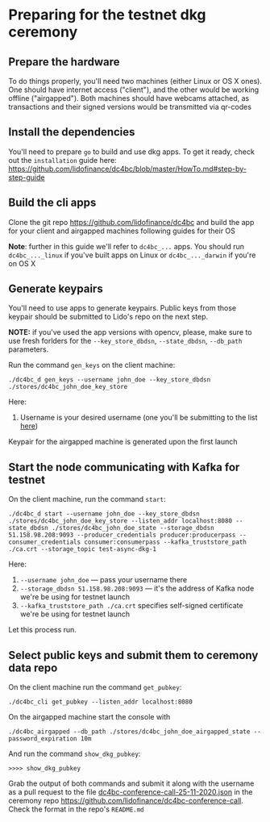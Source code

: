 # Preparing for the testnet dkg ceremony

## Prepare the hardware

To do things properly, you'll need two machines (either Linux or OS X ones). One should have internet access ("client"), and the other would be working offline ("airgapped"). Both machines should have webcams attached, as transactions and their signed versions would be transmitted via qr-codes

## Install the dependencies

You'll need to prepare `go` to build and use dkg apps. To get it ready, check out the `installation` guide here: https://github.com/lidofinance/dc4bc/blob/master/HowTo.md#step-by-step-guide

## Build the cli apps

Clone the git repo https://github.com/lidofinance/dc4bc and build the app for your client and airgapped machines following guides for their OS

**Note**: further in this guide we'll refer to `dc4bc_...` apps. You should run `dc4bc_..._linux` if you've built apps on Linux or `dc4bc_..._darwin` if you're on OS X

## Generate keypairs

You'll need to use apps to generate keypairs. Public keys from those keypair should be submitted to Lido's repo on the next step.

**NOTE:** if you've used the app versions with opencv, please, make sure to use fresh forlders for the `--key_store_dbdsn`, `--state_dbdsn`, `--db_path` parameters.

Run the command `gen_keys` on the client machine:
```
./dc4bc_d gen_keys --username john_doe --key_store_dbdsn ./stores/dc4bc_john_doe_key_store
```
Here:
1) Username is your desired username (one you'll be submitting to the list [here](https://github.com/lidofinance/dc4bc-conference-call/blob/master/dc4bc-conference-call/dc4bc-async-ceremony-27-11-2020.json))

Keypair for the airgapped machine is generated upon the first launch

## Start the node communicating with Kafka for testnet

On the client machine, run the command `start`:
```
./dc4bc_d start --username john_doe --key_store_dbdsn ./stores/dc4bc_john_doe_key_store --listen_addr localhost:8080 --state_dbdsn ./stores/dc4bc_john_doe_state --storage_dbdsn 51.158.98.208:9093 --producer_credentials producer:producerpass --consumer_credentials consumer:consumerpass --kafka_truststore_path ./ca.crt --storage_topic test-async-dkg-1
```

Here:
1) `--username john_doe` — pass your username there
2) `--storage_dbdsn 51.158.98.208:9093` — it's the address of Kafka node we're be using for testnet launch
3) `--kafka_truststore_path ./ca.crt` specifies self-signed certificate we're be using for testnet launch

Let this process run.

## Select public keys and submit them to ceremony data repo

On the client machine run the command `get_pubkey`:
```
./dc4bc_cli get_pubkey --listen_addr localhost:8080
```

On the airgapped machine start the console with
```
./dc4bc_airgapped --db_path ./stores/dc4bc_john_doe_airgapped_state --password_expiration 10m
```
And run the command `show_dkg_pubkey`:
```
>>>> show_dkg_pubkey
```

Grab the output of both commands and submit it along with the username as a pull request to the file [dc4bc-conference-call-25-11-2020.json](https://github.com/lidofinance/dc4bc-conference-call/blob/master/dc4bc-conference-call/dc4bc-conference-call-25-11-2020.json) in the ceremony repo https://github.com/lidofinance/dc4bc-conference-call. Check the format in the repo's `README.md`
